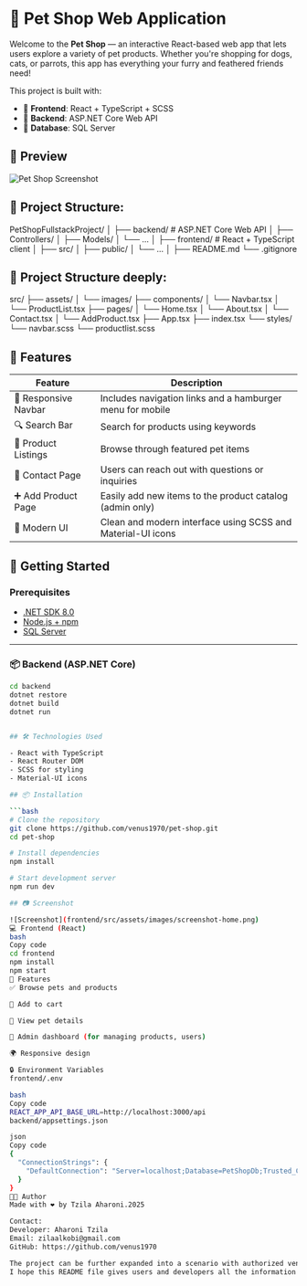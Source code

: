 # 🐾 Pet Shop Web Application
Welcome to the **Pet Shop** — an interactive React-based web app that lets users explore a variety of pet products. Whether you're shopping for dogs, cats, or parrots, this app has everything your furry and feathered friends need!

This project is built with:
- 🧠 **Frontend**: React + TypeScript + SCSS
- 🔧 **Backend**: ASP.NET Core Web API
- 💾 **Database**: SQL Server


## 📸 Preview
![Pet Shop Screenshot](./assets/images/screenshot-home.png) <!-- replace with your actual screenshot path -->


## 📁 Project Structure:
PetShopFullstackProject/ │ ├── backend/ # ASP.NET Core Web API │ ├── Controllers/ │ ├── Models/ │ └── ... │ ├── frontend/ # React + TypeScript client │ ├── src/ │ ├── public/ │ └── ... │ ├── README.md └── .gitignore

## 📂 Project Structure deeply:
src/ ├── assets/ │ └── images/ ├── components/ │ └── Navbar.tsx │ └── ProductList.tsx ├── pages/ │ └── Home.tsx │ └── About.tsx │ └── Contact.tsx │ └── AddProduct.tsx ├── App.tsx ├── index.tsx └── styles/ └── navbar.scss └── productlist.scss

## 🚀 Features
| Feature               | Description                                                                 |
|-----------------------|-----------------------------------------------------------------------------|
| 🧭 Responsive Navbar  | Includes navigation links and a hamburger menu for mobile                   |
| 🔍 Search Bar         | Search for products using keywords                                          |
| 🛒 Product Listings   | Browse through featured pet items                                           |
| 💬 Contact Page       | Users can reach out with questions or inquiries                            |
| ➕ Add Product Page    | Easily add new items to the product catalog (admin only)                   |
| 🎨 Modern UI          | Clean and modern interface using SCSS and Material-UI icons                |

## 🚀 Getting Started

### Prerequisites

- [.NET SDK 8.0](https://dotnet.microsoft.com/en-us/download/dotnet/8.0)
- [Node.js + npm](https://nodejs.org/)
- [SQL Server](https://www.microsoft.com/en-us/sql-server/sql-server-downloads)

---

### 📦 Backend (ASP.NET Core)

```bash
cd backend
dotnet restore
dotnet build
dotnet run


## 🛠️ Technologies Used

- React with TypeScript
- React Router DOM
- SCSS for styling
- Material-UI icons

## 📦 Installation

```bash
# Clone the repository
git clone https://github.com/venus1970/pet-shop.git
cd pet-shop

# Install dependencies
npm install

# Start development server
npm run dev

## 📷 Screenshot

![Screenshot](frontend/src/assets/images/screenshot-home.png)
💻 Frontend (React)
bash
Copy code
cd frontend
npm install
npm start
🌟 Features
✅ Browse pets and products

🛒 Add to cart

🐶 View pet details

🧾 Admin dashboard (for managing products, users)

🌍 Responsive design

🔒 Environment Variables
frontend/.env

bash
Copy code
REACT_APP_API_BASE_URL=http://localhost:3000/api
backend/appsettings.json

json
Copy code
{
  "ConnectionStrings": {
    "DefaultConnection": "Server=localhost;Database=PetShopDb;Trusted_Connection=True;"
  }
}
👨‍💻 Author
Made with ❤️ by Tzila Aharoni.2025

Contact:
Developer: Aharoni Tzila
Email: zilaalkobi@gmail.com
GitHub: https://github.com/venus1970

The project can be further expanded into a scenario with authorized vendors, a cashier, an admin, and so onץ
I hope this README file gives users and developers all the information needed to understand, install, and contribute to my Pet Shop Web Application. 




